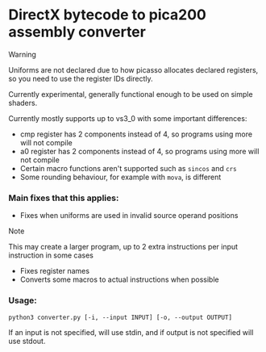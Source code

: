 # DirectX bytecode to pica200 assembly converter

> [!WARNING]
> Uniforms are not declared due to how picasso allocates declared registers, so you need to use the register IDs directly.

Currently experimental, generally functional enough to be used on simple shaders. 

Currently mostly supports up to vs3_0 with some important differences:
- cmp register has 2 components instead of 4, so programs using more will not compile
- a0 register has 2 components instead of 4, so programs using more will not compile
- Certain macro functions aren't supported such as `sincos` and `crs`
- Some rounding behaviour, for example with `mova`, is different

### Main fixes that this applies:
- Fixes when uniforms are used in invalid source operand positions
> [!NOTE]
> This may create a larger program, up to 2 extra instructions per input instruction in some cases
- Fixes register names
- Converts some macros to actual instructions when possible

### Usage:
```
python3 converter.py [-i, --input INPUT] [-o, --output OUTPUT]
```
If an input is not specified, will use stdin, and if output is not specified will use stdout.